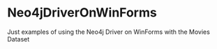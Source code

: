 # Neo4jDriverOnWinForms

Just examples of using the Neo4j Driver on WinForms with the Movies Dataset
